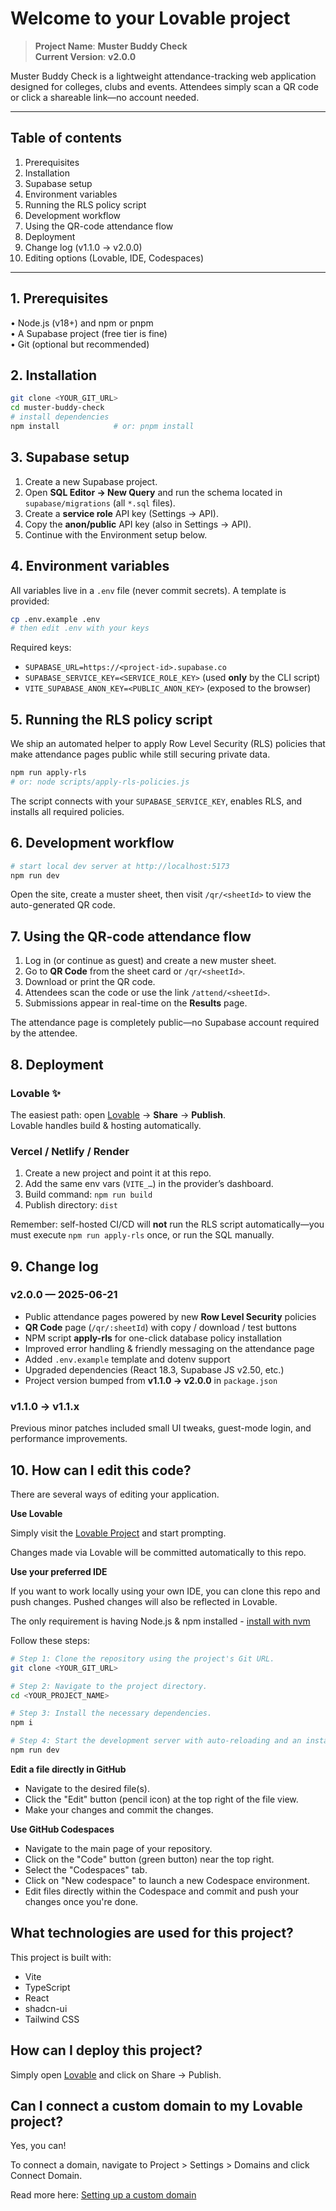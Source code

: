 # Welcome to your Lovable project

> **Project Name**: **Muster Buddy Check**  
> **Current Version**: **v2.0.0**

Muster Buddy Check is a lightweight attendance-tracking web application designed for colleges, clubs and events.  Attendees simply scan a QR code or click a shareable link—no account needed.

---

## Table of contents
1. Prerequisites  
2. Installation  
3. Supabase setup  
4. Environment variables  
5. Running the RLS policy script  
6. Development workflow  
7. Using the QR-code attendance flow  
8. Deployment  
9. Change log (v1.1.0 → v2.0.0)  
10. Editing options (Lovable, IDE, Codespaces)

---

## 1. Prerequisites
• Node.js (v18+) and npm or pnpm  
• A Supabase project (free tier is fine)  
• Git (optional but recommended)

## 2. Installation

```bash
git clone <YOUR_GIT_URL>
cd muster-buddy-check
# install dependencies
npm install            # or: pnpm install
```

## 3. Supabase setup
1. Create a new Supabase project.  
2. Open **SQL Editor → New Query** and run the schema located in `supabase/migrations` (all `*.sql` files).  
3. Create a **service role** API key (Settings → API).  
4. Copy the **anon/public** API key (also in Settings → API).  
5. Continue with the Environment setup below.

## 4. Environment variables
All variables live in a `.env` file (never commit secrets). A template is provided:

```bash
cp .env.example .env
# then edit .env with your keys
```

Required keys:
* `SUPABASE_URL=https://<project-id>.supabase.co`
* `SUPABASE_SERVICE_KEY=<SERVICE_ROLE_KEY>` (used **only** by the CLI script)
* `VITE_SUPABASE_ANON_KEY=<PUBLIC_ANON_KEY>` (exposed to the browser)

## 5. Running the RLS policy script
We ship an automated helper to apply Row Level Security (RLS) policies that make attendance pages public while still securing private data.

```bash
npm run apply-rls
# or: node scripts/apply-rls-policies.js
```

The script connects with your `SUPABASE_SERVICE_KEY`, enables RLS, and installs all required policies.

## 6. Development workflow

```bash
# start local dev server at http://localhost:5173
npm run dev
```

Open the site, create a muster sheet, then visit `/qr/<sheetId>` to view the auto-generated QR code.

## 7. Using the QR-code attendance flow
1. Log in (or continue as guest) and create a new muster sheet.  
2. Go to **QR Code** from the sheet card or `/qr/<sheetId>`.  
3. Download or print the QR code.  
4. Attendees scan the code or use the link `/attend/<sheetId>`.  
5. Submissions appear in real-time on the **Results** page.  

The attendance page is completely public—no Supabase account required by the attendee.

## 8. Deployment

### Lovable ✨
The easiest path: open [Lovable](https://lovable.dev/projects/066e7d8b-7097-4ef3-94ea-977294650014) → **Share** → **Publish**.  
Lovable handles build & hosting automatically.

### Vercel / Netlify / Render
1. Create a new project and point it at this repo.  
2. Add the same env vars (`VITE_…`) in the provider’s dashboard.  
3. Build command: `npm run build`  
4. Publish directory: `dist`

Remember: self-hosted CI/CD will **not** run the RLS script automatically—you must execute `npm run apply-rls` once, or run the SQL manually.

## 9. Change log

### v2.0.0 — 2025-06-21
* Public attendance pages powered by new **Row Level Security** policies  
* **QR Code** page (`/qr/:sheetId`) with copy / download / test buttons  
* NPM script **apply-rls** for one-click database policy installation  
* Improved error handling & friendly messaging on the attendance page  
* Added `.env.example` template and dotenv support  
* Upgraded dependencies (React 18.3, Supabase JS v2.50, etc.)  
* Project version bumped from **v1.1.0 → v2.0.0** in `package.json`  

### v1.1.0 → v1.1.x
Previous minor patches included small UI tweaks, guest-mode login, and performance improvements.

## 10. How can I edit this code?

There are several ways of editing your application.

**Use Lovable**

Simply visit the [Lovable Project](https://lovable.dev/projects/066e7d8b-7097-4ef3-94ea-977294650014) and start prompting.

Changes made via Lovable will be committed automatically to this repo.

**Use your preferred IDE**

If you want to work locally using your own IDE, you can clone this repo and push changes. Pushed changes will also be reflected in Lovable.

The only requirement is having Node.js & npm installed - [install with nvm](https://github.com/nvm-sh/nvm#installing-and-updating)

Follow these steps:

```sh
# Step 1: Clone the repository using the project's Git URL.
git clone <YOUR_GIT_URL>

# Step 2: Navigate to the project directory.
cd <YOUR_PROJECT_NAME>

# Step 3: Install the necessary dependencies.
npm i

# Step 4: Start the development server with auto-reloading and an instant preview.
npm run dev
```

**Edit a file directly in GitHub**

- Navigate to the desired file(s).
- Click the "Edit" button (pencil icon) at the top right of the file view.
- Make your changes and commit the changes.

**Use GitHub Codespaces**

- Navigate to the main page of your repository.
- Click on the "Code" button (green button) near the top right.
- Select the "Codespaces" tab.
- Click on "New codespace" to launch a new Codespace environment.
- Edit files directly within the Codespace and commit and push your changes once you're done.

## What technologies are used for this project?

This project is built with:

- Vite
- TypeScript
- React
- shadcn-ui
- Tailwind CSS

## How can I deploy this project?

Simply open [Lovable](https://lovable.dev/projects/066e7d8b-7097-4ef3-94ea-977294650014) and click on Share -> Publish.

## Can I connect a custom domain to my Lovable project?

Yes, you can!

To connect a domain, navigate to Project > Settings > Domains and click Connect Domain.

Read more here: [Setting up a custom domain](https://docs.lovable.dev/tips-tricks/custom-domain#step-by-step-guide)
